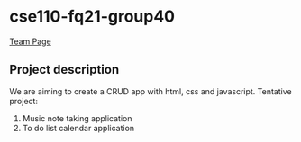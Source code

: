 # cse110-fq21-group40
[Team Page](admin/team.md)

## Project description
We are aiming to create a CRUD app with html, css and javascript.
Tentative project:
1. Music note taking application
2. To do list calendar application
